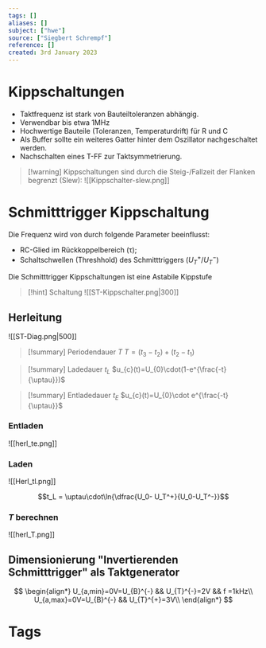 ```yaml
---
tags: []
aliases: []
subject: ["hwe"]
source: ["Siegbert Schrempf"]
reference: []
created: 3rd January 2023
---
```


# Kippschaltungen
- Taktfrequenz ist stark von Bauteiltoleranzen abhängig.
- Verwendbar bis etwa 1MHz
- Hochwertige Bauteile (Toleranzen, Temperaturdrift) für R und C
- Als Buffer sollte ein weiteres Gatter hinter dem Oszillator nachgeschaltet werden.
- Nachschalten eines T-FF zur Taktsymmetrierung.

> [!warning] Kippschaltungen sind durch die Steig-/Fallzeit der Flanken begrenzt (Slew):
> ![[Kippschalter-slew.png]]

# Schmitttrigger Kippschaltung
Die Frequenz wird von durch folgende Parameter beeinflusst:
- RC-Glied im Rückkoppelbereich ($\uptau$);
- Schaltschwellen (Threshhold) des Schmitttriggers ($U_{T}^{+} / U_{T}^{-}$)

Die Schmitttrigger Kippschaltungen ist eine Astabile Kippstufe

> [!hint] Schaltung
> ![[ST-Kippschalter.png|300]]

## Herleitung
![[ST-Diag.png|500]]
> [!summary] Periodendauer $T$
> $T=(t_{3}-t_{2})+(t_{2}-t_{1})$
 

> [!summary] Ladedauer $t_L$
> $u_{c}(t)=U_{0}\cdot(1-e^{\frac{-t}{\uptau}})$


> [!summary] Entladedauer $t_E$
> $u_{c}(t)=U_{0}\cdot e^{\frac{-t}{\uptau}}$

### Entladen

![[herl_te.png]]

### Laden
![[Herl_tl.png]]

$$t_L = \uptau\cdot\ln{\dfrac{U_0- U_T^+}{U_0-U_T^-}}$$

### $T$ berechnen

![[herl_T.png]]

## Dimensionierung "Invertierenden Schmitttrigger" als Taktgenerator
$$
\begin{align*}
U_{a,min}=0V=U_{B}^{-} && U_{T}^{-}=2V && f =1kHz\\
U_{a,max}=0V=U_{B}^{-} && U_{T}^{+}=3V\\
\end{align*}
$$

# Tags
